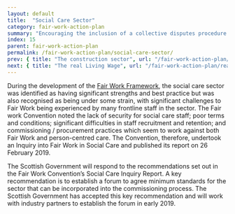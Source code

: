 ```yaml
---
layout: default
title:  "Social Care Sector"
category: fair-work-action-plan
summary: "Encouraging the inclusion of a collective disputes procedure in construction contracts"
index: 15
parent: fair-work-action-plan
permalink: /fair-work-action-plan/social-care-sector/
prev: { title: "The construction sector", url: "/fair-work-action-plan/the-construction-sector/" }
next: { title: "The real Living Wage", url: "/fair-work-action-plan/real-living-wage/" }
---
```


During the development of the [Fair Work Framework](https://www.fairworkconvention.scot/the-fair-work-framework/), the social care sector was identified as having significant strengths and best practice but was also recognised as being under some strain, with significant challenges to Fair Work being experienced by many frontline staff in the sector.  The Fair work Convention noted the lack of security for social care staff;  poor terms and conditions; significant difficulties in staff recruitment and retention; and commissioning / procurement practices which seem to work against both Fair Work and person-centred care.   The Convention, therefore, undertook an Inquiry into Fair Work in Social Care and published its report on 26 February 2019. 

The Scottish Government will respond to the recommendations set out in the Fair Work Convention’s Social Care Inquiry Report.  A key recommendation is to establish a forum to agree minimum standards for the sector that can be incorporated into the commissioning process.  The Scottish Government has accepted this key recommendation and will work with industry partners to establish the forum in early 2019. 
